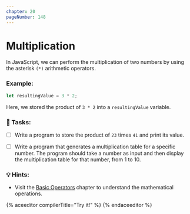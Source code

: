 ```yaml
---
chapter: 20
pageNumber: 148
---
```


# Multiplication

In JavaScript, we can perform the multiplication of two numbers by using the asterisk `(*)` arithmetic operators.&#x20;

### Example:

```javascript
let resultingValue = 3 * 2;
```

Here, we stored the product of `3 * 2` into a `resultingValue` variable.

### 📝 Tasks:

- [ ] Write a program to store the product of `23` times `41` and print its value.

- [ ] Write a program that generates a multiplication table for a specific number. The program should take a number as input and then display the multiplication table for that number, from 1 to 10.

### 💡 Hints:

- Visit the [Basic Operators](../numbers/operators.md) chapter to understand the mathematical operations.

{% aceeditor compilerTitle="Try it!" %}
{% endaceeditor %}